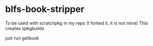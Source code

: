 # blfs-book-stripper
To be used with scratchpkg in my repo (I forked it, it is not mine)
This creates spkgbuilds


just run getbook
